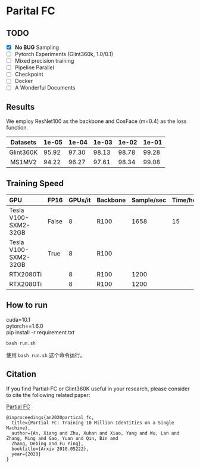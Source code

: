 # Parital FC

## TODO

- [x] **No BUG** Sampling  
- [ ] Pytorch Experiments (Glint360k, 1.0/0.1)   
- [ ] Mixed precision training  
- [ ] Pipeline Parallel  
- [ ] Checkpoint  
- [ ] Docker  
- [ ] A Wonderful Documents  

## Results

We employ ResNet100 as the backbone and CosFace (m=0.4) as the loss function.

|   Datasets   | 1e-05 | 1e-04 | 1e-03 | 1e-02 | 1e-01 |
| :---:        | :---  | :---  | :---  | :---  | :---  | 
| Glint360K    | 95.92 | 97.30 | 98.13 | 98.78 | 99.28 |
| MS1MV2       | 94.22 | 96.27 | 97.61 | 98.34 | 99.08 |

## Training Speed
|   GPU                   | FP16  | GPUs/it  | Backbone | Sample/sec | Time/hours |
| :---                    | :---  | :---     | :---     | :---       | :---       | 
| Tesla V100-SXM2-32GB    | False | 8        | R100     | 1658       | 15         |
| Tesla V100-SXM2-32GB    | True  | 8        | R100     |            |            |
| RTX2080Ti               |       | 8        | R100     | 1200       |            | 
| RTX2080Ti               |       | 8        | R100     | 1200       |            | 

## How to run
cuda=10.1  
pytorch==1.6.0  
pip install -r requirement.txt  

```shell
bash run.sh
```
使用 `bash run.sh` 这个命令运行。


## Citation
If you find Partial-FC or Glint360K useful in your research, please consider to cite the following related paper: 

[Partial FC](https://arxiv.org/abs/2010.05222)
```
@inproceedings{an2020partical_fc,
  title={Partial FC: Training 10 Million Identities on a Single Machine},
  author={An, Xiang and Zhu, Xuhan and Xiao, Yang and Wu, Lan and Zhang, Ming and Gao, Yuan and Qin, Bin and
  Zhang, Debing and Fu Ying},
  booktitle={Arxiv 2010.05222},
  year={2020}
}
```
